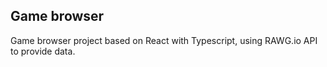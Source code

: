## Game browser

Game browser project based on React with Typescript, using RAWG.io API to provide data.
